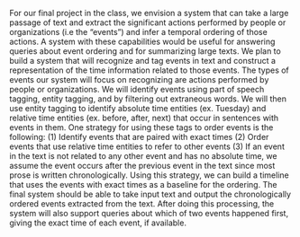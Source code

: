 For our final project in the class, we envision a system that can take a large passage of 
text and extract the significant actions performed by people or organizations (i.e the “events”) 
and infer a temporal ordering of those actions. A system with these capabilities would be useful 
for answering queries about event ordering and for summarizing large texts.
We plan to build a system that will recognize and tag events in text and construct a 
representation of the time information related to those events. The types of events our system 
will focus on recognizing are actions performed by people or organizations. We will identify 
events using part of speech tagging, entity tagging, and by filtering out extraneous words. We 
will then use entity tagging to identify absolute time entities (ex. Tuesday) and relative time 
entities (ex. before, after, next) that occur in sentences with events in them. One strategy for 
using these tags to order events is the following: (1) Identify events that are paired with exact 
times (2) Order events that use relative time entities to refer to other events (3) If an event 
in the text is not related to any other event and has no absolute time, we assume the event 
occurs after the previous event in the text since most prose is written chronologically. Using 
this strategy, we can build a timeline that uses the events with exact times as a baseline for the 
ordering.
The final system should be able to take input text and output the chronologically ordered 
events extracted from the text. After doing this processing, the system will also support queries 
about which of two events happened first, giving the exact time of each event, if available.